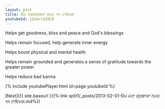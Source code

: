 ```yaml
---
layout: post
title: ਓਮ ਸ੍ਰਅਨ੍ਯਯਾ ਨਮਹ ੧੧ ਟਾਇਮਸ
youtubeId: jGzwrcdJ8L0
---
```

 
 
Helps get goodness, bliss and peace and God's blessings
 
Helps remain focused, help generate inner energy 
 
Helps boost physical and mental health 
 
Helps remain grounded and generates a sense of gratitude towards the greater power 
 
Helps reduce bad karma
 
 
 
 


{% include youtubePlayer.html id=page.youtubeId %}
 
[Next]({{ site.baseurl }}{% link  split1/_posts/2013-02-01-ਓਮ ਮਹਾ ਗ੍ਰਭਾਯਾ ਨਮਹ ੧੧ ਟਾਇਮਸ.md%})
 
